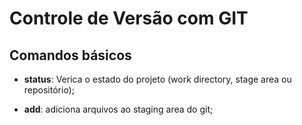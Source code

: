 # Controle de Versão com GIT

## Comandos básicos

- **status**: Verica o estado do projeto (work directory, stage area ou repositório);

- **add**: adiciona arquivos ao staging area do git;
